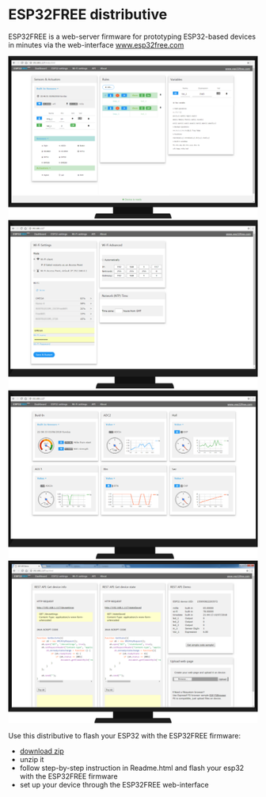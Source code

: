# ESP32FREE distributive

ESP32FREE is a web-server firmware for prototyping ESP32-based devices in minutes via the web-interface 
www.esp32free.com

![alt text](https://github.com/omreps/esp32free/blob/master/Readme_files/Screenshot_Settings2.png)
![alt text](https://github.com/omreps/esp32free/blob/master/Readme_files/Screenshot_WiFi2.png)
![alt text](https://github.com/omreps/esp32free/blob/master/Readme_files/Screenshot_Home2.png)
![alt text](https://github.com/omreps/esp32free/blob/master/Readme_files/Screenshot_API1.png)

Use this distributive to flash your ESP32 with the ESP32FREE firmware:
- [download zip](https://github.com/omreps/esp32free/archive/master.zip)
- unzip it
- follow step-by-step instruction in Readme.html and flash your esp32 with the ESP32FREE firmware
- set up your device through the ESP32FREE web-interface
